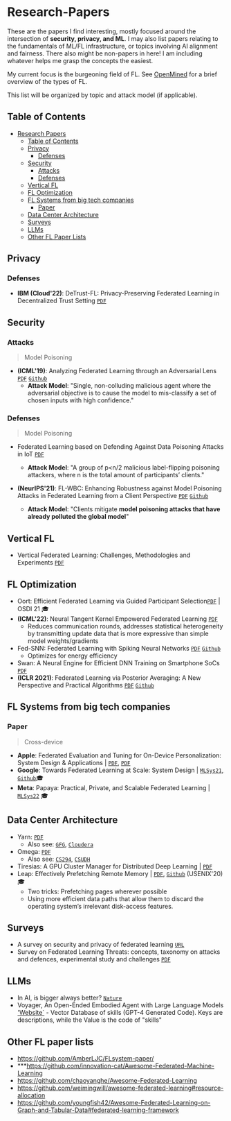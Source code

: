 # Research-Papers
These are the papers I find interesting, mostly focused around the intersection of **security, privacy, and ML**.
I may also list papers relating to the fundamentals of ML/FL infrastructure, or topics involving AI alignment and fairness.
There also might be non-papers in here! I am including whatever helps me grasp the concepts the easiest.

My current focus is the burgeoning field of FL. See [OpenMined](https://blog.openmined.org/federated-learning-types/) for a brief overview of the types of FL.

This list will be organized by topic and attack model (if applicable).

## Table of Contents
- [Research Papers](#research-papers)
    - [Table of Contents](#table-of-contents)
  - [Privacy](#privacy)
    - [Defenses](#defenses)
  - [Security](#security)
    - [Attacks](#attacks)
    - [Defenses](#defenses)
  - [Vertical FL](#vertical-fl)  
  - [FL Optimization](#fl-optimization)
  - [FL Systems from big tech companies](#fl-systems-from-big-tech-companies)
    - [Paper](#paper)
  - [Data Center Architecture](#data-center-architecture)
  - [Surveys](#surveys)
  - [LLMs](#llms)
  - [Other FL Paper Lists](other-fl-paper-lists)

## Privacy 

### Defenses
- **IBM (Cloud'22)**: DeTrust-FL: Privacy-Preserving Federated Learning in Decentralized Trust Setting [`PDF`](https://arxiv.org/pdf/2207.07779.pdf)


## Security

### Attacks

>Model Poisoning
- **(ICML'19)**: Analyzing Federated Learning through an Adversarial Lens [`PDF`](https://arxiv.org/pdf/1811.12470.pdf) [`Github`](https://github.com/inspire-group/ModelPoisoning)
    - **Attack Model**: "Single, non-colluding malicious agent where the adversarial objective is to cause the model to mis-classify a set of chosen inputs with high confidence." 

### Defenses

>Model Poisoning
- Federated Learning based on Defending Against Data Poisoning Attacks in IoT [`PDF`](https://arxiv.org/pdf/2209.06397.pdf)
    - **Attack Model**: "A group of p<n/2 malicious label-flipping poisoning attackers, where n is the total amount of participants’ clients." 
    
- **(NeurIPS'21)**: FL-WBC: Enhancing Robustness against Model Poisoning Attacks in Federated Learning from a Client Perspective [`PDF`](https://arxiv.org/pdf/2110.13864.pdf) [`Github`](https://github.com/jeremy313/FL-WBC)
   - **Attack Model**: "Clients mitigate **model poisoning attacks that have already polluted the global model**"



## Vertical FL
- Vertical Federated Learning: Challenges, Methodologies and Experiments [`PDF`](https://arxiv.org/pdf/2202.04309.pdf)

## FL Optimization
- Oort: Efficient Federated Learning via Guided Participant Selection[`PDF`](https://www.usenix.org/conference/osdi21/presentation/lai) | OSDI 21 🎓
- **(ICML'22)**: Neural Tangent Kernel Empowered Federated Learning [`PDF`](https://arxiv.org/pdf/2110.03681.pdf)
    - Reduces communication rounds, addresses statistical heterogeneity by transmitting update data that is more expressive than simple model weights/gradients
- Fed-SNN: Federated Learning with Spiking Neural Networks [`PDF`](https://arxiv.org/pdf/2106.06579v1.pdf) [`Github`](https://github.com/Intelligent-Computing-Lab-Yale/FedSNN)
    - Optimizes for energy efficiency
- Swan: A Neural Engine for Efficient DNN Training on Smartphone SoCs [`PDF`](https://arxiv.org/pdf/2206.04687.pdf)
- **(ICLR 2021)**: Federated Learning via Posterior Averaging: A New Perspective and Practical Algorithms [`PDF`](https://arxiv.org/pdf/2010.05273.pdf) [`Github`](https://github.com/alshedivat/fedpa)


## FL Systems from big tech companies
### Paper

>Cross-device
- **Apple**:  Federated Evaluation and Tuning for On-Device Personalization: System Design & Applications | [`PDF`](https://arxiv.org/pdf/2102.08503.pdf), [`PDF`](https://docs-assets.developer.apple.com/ml-research/papers/learning-with-privacy-at-scale.pdf)
- **Google**: Towards Federated Learning at Scale: System Design | [`MLSys21`](https://arxiv.org/abs/1902.01046), [`Github`](https://www.tensorflow.org/federated)🎓
- **Meta**: Papaya: Practical, Private, and Scalable Federated Learning | [`MLSys22`](https://arxiv.org/abs/2111.04877) 🎓

## Data Center Architecture
- Yarn: [`PDF`](https://www.cse.ust.hk/~weiwa/teaching/Fall15-COMP6611B/reading_list/YARN.pdf)
    - Also see: [`GFG`](https://www.geeksforgeeks.org/hadoop-yarn-architecture/), [`Cloudera`](https://docs.cloudera.com/HDPDocuments/HDP3/HDP-3.0.0/data-operating-system/content/apache_yarn.html)
- Omega: [`PDF`](https://wiki.epfl.ch/edicpublic/documents/Candidacy%20exam/Schwarzkopf-1.pdf)
    - Also see: [`CS294`](https://people.eecs.berkeley.edu/~istoica/classes/cs294/15/notes/10-omega.pdf), [`CSUDH`](https://csc.csudh.edu/btang/seminar/slides/Omega-Matt_Levan.pdf)
- Tiresias: A GPU Cluster Manager for Distributed Deep Learning | [`PDF`](https://web.eecs.umich.edu/~mosharaf/Readings/Tiresias.pdf)
- Leap: Effectively Prefetching Remote Memory | [`PDF`](https://www.usenix.org/system/files/atc20-maruf.pdf), [`Github`](https://github.com/SymbioticLab/Leap) (USENIX'20)🎓
    - Two tricks: Prefetching pages wherever possible
    - Using more efficient data paths that allow them to discard the operating system’s irrelevant disk-access features.

## Surveys
- A survey on security and privacy of federated learning [`URL`](https://www.sciencedirect.com/science/article/abs/pii/S0167739X20329848)
- Survey on Federated Learning Threats: concepts, taxonomy on attacks and defences, experimental study and challenges [`PDF`](https://arxiv.org/pdf/2201.08135.pdf)

## LLMs
- In AI, is bigger always better? [`Nature`](https://doi.org/10.1038/d41586-023-00641-w)
- Voyager, An Open-Ended Embodied Agent with Large Language Models ['Website`](https://voyager.minedojo.org/)
      - Vector Database of skills (GPT-4 Generated Code). Keys are descriptions, while the Value is the code of "skills"


## Other FL paper lists
- https://github.com/AmberLJC/FLsystem-paper/
- ***https://github.com/innovation-cat/Awesome-Federated-Machine-Learning
- https://github.com/chaoyanghe/Awesome-Federated-Learning
- https://github.com/weimingwill/awesome-federated-learning#resource-allocation
- https://github.com/youngfish42/Awesome-Federated-Learning-on-Graph-and-Tabular-Data#federated-learning-framework
